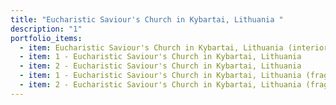 ```yaml
---
title: "Eucharistic Saviour's Church in Kybartai, Lithuania "
description: "1"
portfolio_items:
  - item: Eucharistic Saviour's Church in Kybartai, Lithuania (interior)
  - item: 1 - Eucharistic Saviour's Church in Kybartai, Lithuania
  - item: 2 - Eucharistic Saviour's Church in Kybartai, Lithuania
  - item: 1 - Eucharistic Saviour's Church in Kybartai, Lithuania (fragment)
  - item: 2 - Eucharistic Saviour's Church in Kybartai, Lithuania (fragment)
---
```

